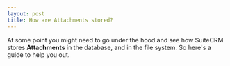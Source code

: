 ```yaml
---
layout: post
title: How are Attachments stored?
---
```


At some point you might need to go under the hood and see how SuiteCRM stores **Attachments** in the database, and in the file system. So here's a guide to help you out.
